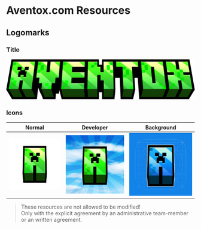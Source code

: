 # Aventox.com Resources

## Logomarks

### Title
![Aventox Title](https://github.com/Aventox-Network/resources/blob/679ea34ecbb97628e525d0c35915c675e722c08c/aventox_title.png)

### Icons
|Normal|Developer|Background|
|-|-|-|
|![Aventox Icon](https://github.com/Aventox-Network/resources/blob/679ea34ecbb97628e525d0c35915c675e722c08c/aventox_title_short_squared_empty.png)|![Aventox Icon Sky](https://github.com/Aventox-Network/resources/blob/199fbbff0f4210ed83fc8c7a9f5cc928b282c98d/aventox_title_short_sky_background.png.png)|![Aventox Dev Icon](https://github.com/Aventox-Network/resources/blob/199fbbff0f4210ed83fc8c7a9f5cc928b282c98d/aventox_title_short_dev.png)|

> These resources are not allowed to be modified! <br>
> Only with the explicit agreement by an administrative team-member or an written agreement.
